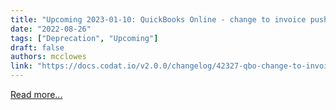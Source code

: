 ```yaml
---
title: "Upcoming 2023-01-10: QuickBooks Online - change to invoice push validation"
date: "2022-08-26"
tags: ["Deprecation", "Upcoming"]
draft: false
authors: mcclowes
link: "https://docs.codat.io/v2.0.0/changelog/42327-qbo-change-to-invoice-push-validation"
---
```


[Read more...](https://docs.codat.io/v2.0.0/changelog/42327-qbo-change-to-invoice-push-validation)

<!--truncate-->

